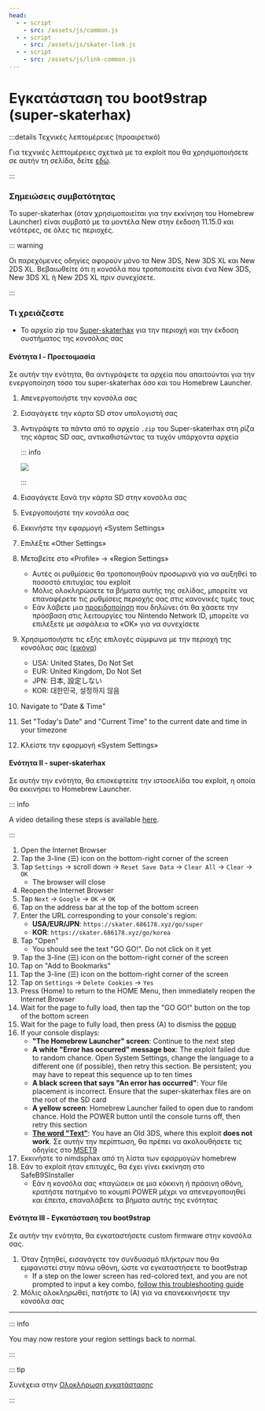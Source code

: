 ```yaml
---
head:
  - - script
    - src: /assets/js/common.js
  - - script
    - src: /assets/js/skater-link.js
  - - script
    - src: /assets/js/link-common.js
---
```


# Εγκατάσταση του boot9strap (super-skaterhax)

:::details Τεχνικές λεπτομέρειες (προαιρετικό)

Για τεχνικές λεπτομέρειες σχετικά με τα exploit που θα χρησιμοποιήσετε σε αυτήν τη σελίδα, δείτε [εδώ](https://github.com/zoogie/super-skaterhax).

:::

### Σημειώσεις συμβατότητας

Το super-skaterhax (όταν χρησιμοποιείται για την εκκίνηση του Homebrew Launcher) είναι συμβατό με τα μοντέλα New στην έκδοση 11.15.0 και νεότερες, σε όλες τις περιοχές.

::: warning

Οι παρεχόμενες οδηγίες αφορούν μόνο τα New 3DS, New 3DS XL και New 2DS XL. Βεβαιωθείτε ότι η κονσόλα που τροποποιείτε είναι ένα New 3DS, New 3DS XL ή New 2DS XL πριν συνεχίσετε.

:::

### Τι χρειάζεστε

- Το αρχείο zip του [Super-skaterhax](https://skater.nintendohomebrew.com) για την περιοχή και την έκδοση συστήματος της κονσόλας σας

#### Ενότητα I - Προετοιμασία

Σε αυτήν την ενότητα, θα αντιγράψετε τα αρχεία που απαιτούνται για την ενεργοποίηση τόσο του super-skaterhax όσο και του Homebrew Launcher.

1. Απενεργοποιήστε την κονσόλα σας

2. Εισαγάγετε την κάρτα SD στον υπολογιστή σας

3. Αντιγράψτε τα πάντα από το αρχείο `.zip` του Super-skaterhax στη ρίζα της κάρτας SD σας, αντικαθιστώντας τα τυχόν υπάρχοντα αρχεία

    ::: info

    ![](/images/screenshots/skaterhax/skater-root-layout.png)

    :::

4. Εισαγάγετε ξανά την κάρτα SD στην κονσόλα σας

5. Ενεργοποιήστε την κονσόλα σας

6. Εκκινήστε την εφαρμογή «System Settings»

7. Επιλέξτε «Other Settings»

8. Μεταβείτε στο «Profile» -> «Region Settings»
    - Αυτές οι ρυθμίσεις θα τροποποιηθούν προσωρινά για να αυξηθεί το ποσοστό επιτυχίας του exploit
    - Μόλις ολοκληρώσετε τα βήματα αυτής της σελίδας, μπορείτε να επαναφέρετε τις ρυθμίσεις περιοχής σας στις κανονικές τιμές τους
    - Εάν λάβετε μια [προειδοποίηση](/images/screenshots/skaterhax/country-change-notice.png) που δηλώνει ότι θα χάσετε την πρόσβαση στις λειτουργίες του Nintendo Network ID, μπορείτε να επιλέξετε με ασφάλεια το «OK» για να συνεχίσετε

9. Χρησιμοποιήστε τις εξής επιλογές σύμφωνα με την περιοχή της κονσόλας σας ([εικόνα](/images/screenshots/skaterhax/skater-lang.png))
    - USA: United States, Do Not Set
    - EUR: United Kingdom, Do Not Set
    - JPN: 日本, 設定しない
    - KOR: 대한민국, 설정하지 않음

10. Navigate to "Date & Time"

11. Set "Today's Date" and "Current Time" to the current date and time in your timezone

12. Κλείστε την εφαρμογή «System Settings»

#### Ενότητα II - super-skaterhax

Σε αυτήν την ενότητα, θα επισκεφτείτε την ιστοσελίδα του exploit, η οποία θα εκκινήσει το Homebrew Launcher.

::: info

A video detailing these steps is available [here](https://www.youtube.com/watch?v=DEcZB72vJts).

:::

1. Open the Internet Browser
2. Tap the 3-line (☰) icon on the bottom-right corner of the screen
3. Tap `Settings` -> scroll down -> `Reset Save Data` -> `Clear All` -> `Clear` -> `OK`
    - The browser will close
4. Reopen the Internet Browser
5. Tap `Next` -> `Google` -> `OK` -> `OK`
6. Tap on the address bar at the top of the bottom screen
7. Enter the URL corresponding to your console's region:
    - **USA/EUR/JPN**: `https://skater.686178.xyz/go/super`
    - **KOR**: `https://skater.686178.xyz/go/korea`
8. Tap "Open"
    - You should see the text "GO GO!". Do not click on it yet
9. Tap the 3-line (☰) icon on the bottom-right corner of the screen
10. Tap on "Add to Bookmarks"
11. Tap the 3-line (☰) icon on the bottom-right corner of the screen
12. Tap on `Settings` -> `Delete Cookies` -> `Yes`
13. Press (Home) to return to the HOME Menu, then immediately reopen the Internet Browser
14. Wait for the page to fully load, then tap the "GO GO!" button on the top of the bottom screen
15. Wait for the page to fully load, then press (A) to dismiss the [popup](/images/screenshots/skaterhax/skater-popup.png)
16. If your console displays:
    - **"The Homebrew Launcher" screen**: Continue to the next step
    - **A white "Error has occurred" message box**: The exploit failed due to random chance. Open System Settings, change the language to a different one (if possible), then retry this section. Be persistent; you may have to repeat this sequence up to ten times
    - **A black screen that says "An error has occurred"**: Your file placement is incorrect. Ensure that the super-skaterhax files are on the root of the SD card
    - **A yellow screen**: Homebrew Launcher failed to open due to random chance. Hold the POWER button until the console turns off, then retry this section
    - **[The word "Text"](/images/screenshots/skaterhax/skater-old3ds.png)**: You have an Old 3DS, where this exploit **does not work**. Σε αυτήν την περίπτωση, θα πρέπει να ακολουθήσετε τις οδηγίες στο [MSET9](installing-boot9strap-\(mset9\))
17. Εκκινήστε το nimdsphax από τη λίστα των εφαρμογών homebrew
18. Εάν το exploit ήταν επιτυχές, θα έχει γίνει εκκίνηση στο SafeB9SInstaller
    - Εάν η κονσόλα σας «παγώσει» σε μια κόκκινη ή πράσινη οθόνη, κρατήστε πατημένο το κουμπί POWER μέχρι να απενεργοποιηθεί και έπειτα, επαναλάβετε τα βήματα αυτής της ενότητας

#### Ενότητα III - Εγκατάσταση του boot9strap

Σε αυτήν την ενότητα, θα εγκαταστήσετε custom firmware στην κονσόλα σας.

1. Όταν ζητηθεί, εισαγάγετε τον συνδυασμό πλήκτρων που θα εμφανιστεί στην πάνω οθόνη, ώστε να εγκαταστήσετε το boot9strap
    - If a step on the lower screen has red-colored text, and you are not prompted to input a key combo, [follow this troubleshooting guide](troubleshooting-super-skaterhax)
2. Μόλις ολοκληρωθεί, πατήστε το (Α) για να επανεκκινήσετε την κονσόλα σας

<!--@include: ./_include/configure-luma3ds.md -->

<!--@include: ./_include/luma3ds-installed-note.md -->

___

::: info

You may now restore your region settings back to normal.

:::

::: tip

Συνέχεια στην [Ολοκλήρωση εγκατάστασης](finalizing-setup)

:::
